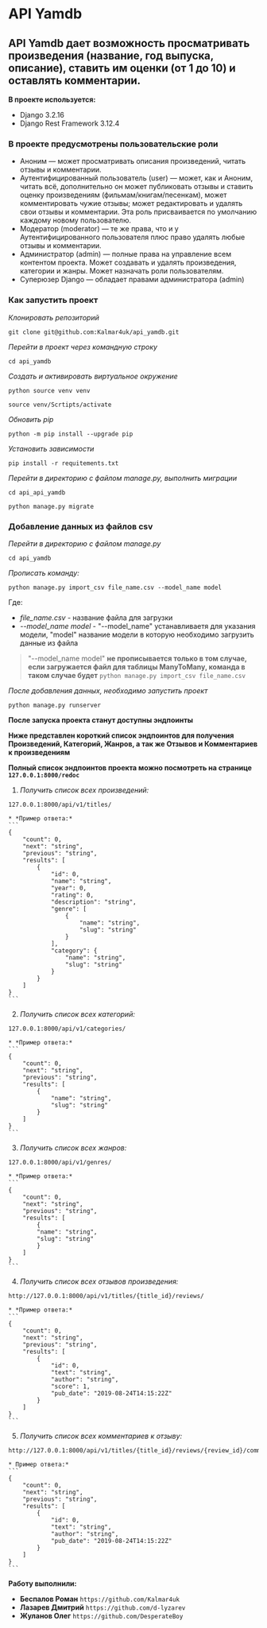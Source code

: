 # API Yamdb

## API Yamdb дает возможность просматривать произведения (название, год выпуска, описание), ставить им оценки (от 1 до 10) и оставлять комментарии.

**В проекте используется:**

* Django 3.2.16
* Django Rest Framework 3.12.4

### В проекте предусмотрены пользовательские роли

- Аноним — может просматривать описания произведений, читать отзывы и комментарии.
- Аутентифицированный пользователь (user) — может, как и Аноним, читать всё, дополнительно он может публиковать отзывы и ставить оценку произведениям (фильмам/книгам/песенкам), может комментировать чужие отзывы; может редактировать и удалять свои отзывы и комментарии. Эта роль присваивается по умолчанию каждому новому пользователю.
- Модератор (moderator) — те же права, что и у Аутентифицированного пользователя плюс право удалять любые отзывы и комментарии.
- Администратор (admin) — полные права на управление всем контентом проекта. Может создавать и удалять произведения, категории и жанры. Может назначать роли пользователям.
- Суперюзер Django — обладает правами администратора (admin)

### Как запустить проект 

*Клонировать репозиторий*
```
git clone git@github.com:Kalmar4uk/api_yamdb.git
```

*Перейти в проект через командную строку*
```
cd api_yamdb
```

*Создать и активировать виртуальное окружение*
```
python source venv venv
```
```
source venv/Scrtipts/activate
```

*Обновить pip*
```
python -m pip install --upgrade pip
```

*Установить зависимости*
```
pip install -r requitements.txt
```

*Перейти в директорию с файлом manage.py, выполнить миграции*
```
cd api_api_yamdb
```
```
python manage.py migrate
```
### Добавление данных из файлов csv

*Перейти в директорию с файлом manage.py*
```
cd api_yamdb
```
*Прописать команду:*
```
python manage.py import_csv file_name.csv --model_name model
```
Где:
* *file_name.csv* - название файла для загрузки
* *--model_name model* - "--model_name" устанавливаетя для указания модели, "model" название модели в которую необходимо загрузить данные из файла
> "--model_name model" **не прописывается только в том случае, если загружается файл для таблицы ManyToMany, команда в таком случае будет** ```python manage.py import_csv file_name.csv```

*После добавления данных, необходимо запустить проект*
```
python manage.py runserver
```

**После запуска проекта станут доступны эндпоинты**

**Ниже представлен короткий список эндпоинтов для получения Произведений, Категорий, Жанров, а так же Отзывов и Комментариев к произведениям**

**Полный список эндпоинтов проекта можно посмотреть на странице `127.0.0.1:8000/redoc`**

1. *Получить список всех произведений:*
```
127.0.0.1:8000/api/v1/titles/
```
    * *Пример ответа:*
    ```
    {
        "count": 0,
        "next": "string",
        "previous": "string",
        "results": [
            {
                "id": 0,
                "name": "string",
                "year": 0,
                "rating": 0,
                "description": "string",
                "genre": [
                    {
                        "name": "string",
                        "slug": "string"
                    }
                ],
                "category": {
                    "name": "string",
                    "slug": "string"
                }
            }
        ]
    }
    ```
2. *Получить список всех категорий:*
```
127.0.0.1:8000/api/v1/categories/
```
    * *Пример ответа:*
    ```
    {
        "count": 0,
        "next": "string",
        "previous": "string",
        "results": [
            {
                "name": "string",
                "slug": "string"
            }
        ]
    }
    ```
3. *Получить список всех жанров:*
```
127.0.0.1:8000/api/v1/genres/
```
    * *Пример ответа:*
    ```
    {
        "count": 0,
        "next": "string",
        "previous": "string",
        "results": [
            {
            "name": "string",
            "slug": "string"
            }
        ]
    }
    ```
4. *Получить список всех отзывов произведения:*
```
http://127.0.0.1:8000/api/v1/titles/{title_id}/reviews/
```
    * *Пример ответа:*
    ```
    {
        "count": 0,
        "next": "string",
        "previous": "string",
        "results": [
            {
                "id": 0,
                "text": "string",
                "author": "string",
                "score": 1,
                "pub_date": "2019-08-24T14:15:22Z"
            }
        ]
    }
    ```
5. *Получить список всех комментариев к отзыву:*
```
http://127.0.0.1:8000/api/v1/titles/{title_id}/reviews/{review_id}/comments/
```
    * Пример ответа:*
    ```
    {
        "count": 0,
        "next": "string",
        "previous": "string",
        "results": [
            {
                "id": 0,
                "text": "string",
                "author": "string",
                "pub_date": "2019-08-24T14:15:22Z"
            }
        ]
    }
    ```

**Работу выполнили:**

- **Беспалов Роман** `https://github.com/Kalmar4uk`
- **Лазарев Дмитрий** `https://github.com/d-lyzarev`
- **Жуланов Олег** `https://github.com/DesperateBoy`
